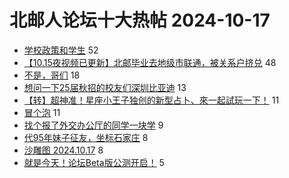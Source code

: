 # 北邮人论坛十大热帖 2024-10-17

- [学校政策和学生](https://bbs.byr.cn/article/Talking/6428037) 52
- [【10.15夜视频已更新】北邮毕业去地级市联通，被关系户挤兑](https://bbs.byr.cn/article/Job/2216650) 48
- [不是，哥们](https://bbs.byr.cn/article/Picture/3368647) 18
- [想问一下25届秋招的校友们深圳比亚迪](https://bbs.byr.cn/article/WorkLife/1220821) 13
- [【转】超神准！星座小王子独创的新型占卜、來一起試玩一下！](https://bbs.byr.cn/article/Constellations/326533) 11
- [冒个泡](https://bbs.byr.cn/article/Jiangxi/469553) 11
- [找个报了外交办公厅的同学一块学](https://bbs.byr.cn/article/CivilServant/51009) 9
- [代95年妹子征友，坐标石家庄](https://bbs.byr.cn/article/Friends/2056522) 8
- [沙雕图 2024.10.17](https://bbs.byr.cn/article/Joke/732694) 8
- [就是今天！论坛Beta版公测开启！](https://bbs.byr.cn/article/Showcase/2137) 5


